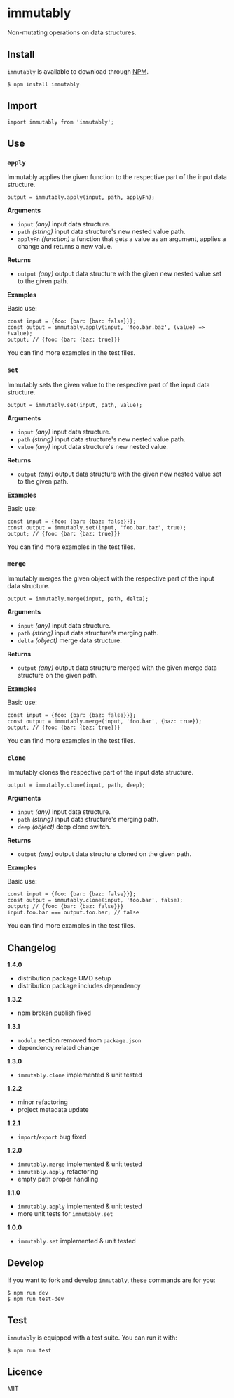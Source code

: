 # immutably

Non-mutating operations on data structures.

## Install

`immutably` is available to download through [NPM](https://www.npmjs.com/package/immutably).
```
$ npm install immutably
```

## Import

```
import immutably from 'immutably';
```

## Use

### `apply`

Immutably applies the given function to the respective part of the input data structure.

```
output = immutably.apply(input, path, applyFn);
```

**Arguments**

* `input` *(any)* input data structure.
* `path` *(string)* input data structure's new nested value path.
* `applyFn` *(function)* a function that gets a value as an argument, applies a change and returns a new value.

**Returns**

* `output` *(any)* output data structure with the given new nested value set to the given path.

**Examples**

Basic use:
```
const input = {foo: {bar: {baz: false}}};
const output = immutably.apply(input, 'foo.bar.baz', (value) => !value);
output; // {foo: {bar: {baz: true}}}
```

You can find more examples in the test files.

### `set`

Immutably sets the given value to the respective part of the input data structure.

```
output = immutably.set(input, path, value);
```

**Arguments**

* `input` *(any)* input data structure.
* `path` *(string)* input data structure's new nested value path.
* `value` *(any)* input data structure's new nested value.

**Returns**

* `output` *(any)* output data structure with the given new nested value set to the given path.

**Examples**

Basic use:
```
const input = {foo: {bar: {baz: false}}};
const output = immutably.set(input, 'foo.bar.baz', true);
output; // {foo: {bar: {baz: true}}}
```

You can find more examples in the test files.

### `merge`

Immutably merges the given object with the respective part of the input data structure.

```
output = immutably.merge(input, path, delta);
```

**Arguments**

* `input` *(any)* input data structure.
* `path` *(string)* input data structure's merging path.
* `delta` *(object)* merge data structure.

**Returns**

* `output` *(any)* output data structure merged with the given merge data structure on the given path.

**Examples**

Basic use:
```
const input = {foo: {bar: {baz: false}}};
const output = immutably.merge(input, 'foo.bar', {baz: true});
output; // {foo: {bar: {baz: true}}}
```

You can find more examples in the test files.

### `clone`

Immutably clones the respective part of the input data structure.

```
output = immutably.clone(input, path, deep);
```

**Arguments**

* `input` *(any)* input data structure.
* `path` *(string)* input data structure's merging path.
* `deep` *(object)* deep clone switch.

**Returns**

* `output` *(any)* output data structure cloned on the given path.

**Examples**

Basic use:
```
const input = {foo: {bar: {baz: false}}};
const output = immutably.clone(input, 'foo.bar', false);
output; // {foo: {bar: {baz: false}}}
input.foo.bar === output.foo.bar; // false
```

You can find more examples in the test files.

## Changelog

**1.4.0**

* distribution package UMD setup
* distribution package includes dependency

**1.3.2**

* npm broken publish fixed

**1.3.1**

* `module` section removed from `package.json`
* dependency related change

**1.3.0**

* `immutably.clone` implemented & unit tested

**1.2.2**

* minor refactoring
* project metadata update

**1.2.1**

* `import`/`export` bug fixed

**1.2.0**

* `immutably.merge` implemented & unit tested
* `immutably.apply` refactoring
* empty path proper handling

**1.1.0**

* `immutably.apply` implemented & unit tested
* more unit tests for `immutably.set`

**1.0.0**

* `immutably.set` implemented & unit tested

## Develop

If you want to fork and develop `immutably`, these commands are for you:
```
$ npm run dev
$ npm run test-dev
```

## Test

`immutably` is equipped with a test suite. You can run it with:
```
$ npm run test
```

## Licence

MIT
